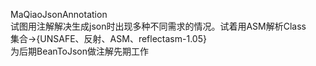 MaQiaoJsonAnnotation<br/>
试图用注解解决生成json时出现多种不同需求的情况。试着用ASM解析Class<br/>
集合->{UNSAFE、反射、ASM、reflectasm-1.05}<br/>
为后期BeanToJson做注解先期工作<br/>